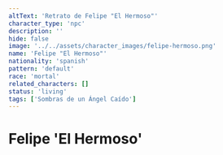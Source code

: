 ```yaml
---
altText: 'Retrato de Felipe "El Hermoso"'
character_type: 'npc'
description: ''
hide: false
image: '../../assets/character_images/felipe-hermoso.png'
name: 'Felipe "El Hermoso"'
nationality: 'spanish'
pattern: 'default'
race: 'mortal'
related_characters: []
status: 'living'
tags: ['Sombras de un Ángel Caído']
---
```


# Felipe 'El Hermoso'
